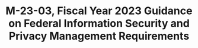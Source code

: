 ---
highlight: "false" 
title: "M-23-03, Fiscal Year 2023 Guidance on Federal Information Security and Privacy Management Requirements"
description: "Metrics will increasingly focus on measuring implementation of zero trust architecture and alignment with cybersecurity framework outcomes. CIO metrics reporting will incorporate more automation, with the goal of reducing manual reporting burdens for agencies.The  assessment process will transition to a multi-year cycle, with annual evaluation of core metrics plus other controls evaluated biennially. Guidance is provided on major incident designation, requiring reporting to OMB and Congress within 1 hour and 7 days, respectively. Breaches affecting 100,000+ people are designated as major incidents."
url-link: "https://www.whitehouse.gov/wp-content/uploads/2022/12/M-23-03-FY23-FISMA-Guidance-2.pdf"
type: "PDF"
gov-only: "false"
is-external: "true"
publication-date: "December 02, 2022"
reading-time: "20"
resource-type: "guidance"
filter: "p-filter"
audience: "security-compliance"
branded-offerings: "acquisition-policy-it-category"
---